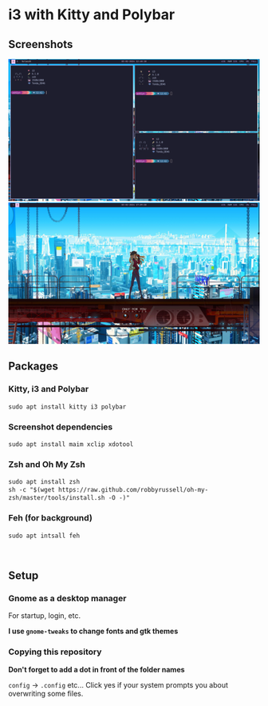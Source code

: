 # i3 with Kitty and Polybar

## Screenshots

![i3-kitty1](./screenshot1)
![i3-kitty2](./screenshot2)


## Packages

### Kitty, i3 and Polybar

    sudo apt install kitty i3 polybar

### Screenshot dependencies

    sudo apt install maim xclip xdotool

### Zsh and Oh My Zsh

    sudo apt install zsh
    sh -c "$(wget https://raw.github.com/robbyrussell/oh-my-zsh/master/tools/install.sh -O -)"

### Feh (for background)

    sudo apt intsall feh

<br>

## Setup

### Gnome as a desktop manager

For startup, login, etc.

**I use ```gnome-tweaks``` to change fonts and gtk themes**

### Copying this repository

**Don't forget to add a dot in front of the folder names**

```config``` -> ```.config``` etc...
Click yes if your system prompts you about overwriting some files.
